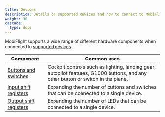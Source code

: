```yaml
---
title: Devices
description: Details on supported devices and how to connect to MobiFlight
weight: 30
cascade:
  type: docs
---
```


MobiFlight supports a wide range of different hardware components when connected to [supported devices](../devices).

| Component                                       | Common uses                                                                                                                      |
| ----------------------------------------------- | -------------------------------------------------------------------------------------------------------------------------------- |
| [Buttons and switches](button-switch)           | Cockpit controls such as lighting, landing gear, autopilot features, G1000 buttons, and any other button or switch in the plane. |
| [Input shift registers](input-shift-register)   | Expanding the number of buttons and switches that can be connected to a single device.                                           |
| [Output shift registers](output-shift-register) | Expanding the number of LEDs that can be connected to a single device.                                                           |
